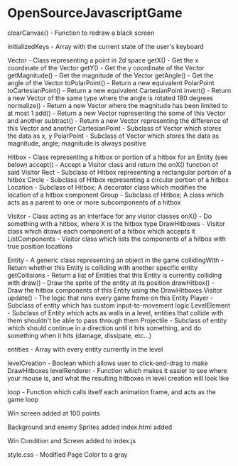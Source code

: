 # OpenSourceJavascriptGame

clearCanvas() - Function to redraw a black screen





initializedKeys - Array with the current state of the user's keyboard





Vector - Class representing a point in 2d space
    getX() - Get the x coordinate of the Vector
    getY() - Get the y coordinate of the Vector
    getMagnitude() - Get the magnitude of the Vector
    getAngle() - Get the angle of the Vector
    toPolarPoint() - Return a new equivalent PolarPoint
    toCartesianPoint() - Return a new equivalent CartesianPoint
    invert() - Return a new Vector of the same type where the angle is rotated 180 degrees
    normalize() - Return a new Vector where the magnitude has been limited to at most 1
    add() - Return a new Vector representing the some of this Vector and another
    subtract() - Return a new Vector representing the difference of this Vector and another
CartesianPoint - Subclass of Vector which stores the data as x, y
PolarPoint - Subclass of Vector which stores the data as magnitude, angle; magnitude is always positive





Hitbox - Class representing a hitbox or portion of a hitbox for an Entity (see below)
    accept() - Accept a Visitor class and return the onX() function of said Visitor
Rect - Subclass of Hitbox representing a rectangular portion of a hitbox
Circle - Subclass of Hitbox representing a circular portion of a hitbox
Location - Subclass of Hitbox; A decorator class which modifies the location of a hitbox component
Group - Subclass of Hitbox; A class which acts as a parent to one or more subcomponents of a hitbox





Visitor - Class acting as an interface for any visitor classes
    onX() - Do something with a hitbox, where X is the hitbox type
DrawHitboxes - Visitor class which draws each component of a hitbox which accepts it
ListComponents - Visitor class which lists the components of a hitbox with true position locations





Entity - A generic class representing an object in the game
    collidingWith - Return whether this Entity is colliding with another specific entity
    getCollisions - Return a list of Entities that this Entity is currently colliding with
    draw() - Draw the sprite of the entity at its position
    drawHitbox() - Draw the hitbox components of this Entity using the DrawHitboxes Visitor
    update() - The logic that runs every game frame on this Entity
Player - Subclass of entity which has custom input-to-movement logic
LevelElement - Subclass of Entity which acts as walls in a level, entities that collide with them shouldn't be able to pass through them
Projectile - Subclass of entity which should continue in a direction until it hits something, and do something when it hits (damage, dissipate, etc...)





entities - Array with every entity currently in the level





levelCreation - Boolean which allows user to click-and-drag to make DrawHitboxes
levelRenderer - Function which makes it easier to see where your mouse is, and what the resulting hitboxes in level creation will look like





loop - Function which calls itself each animation frame, and acts as the game loop


Win screen added at 100 points

Background and enemy Sprites added
index.html added
	<!DOCTYPE html>
<html lang="en">
<head>
	<meta charset="UTF-8">
	<meta http-equiv="X-UA-Compatible" content="IE-edge">
	<meta name="viewport" content="width=device-width, initial-scale=1.0">
	<title>JavaScript Game</title>
	<link rel="stylesheet" href="style.css">
</head>
<body id="page">
	<canvas id="gameCanvas"></canvas>
	<script src='index.js'></script>
</body>
</html>

Win Condition and Screen added to index.js

style.css - Modified Page Color to a gray